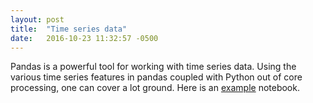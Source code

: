 ```yaml
---
layout: post
title:  "Time series data"
date:   2016-10-23 11:32:57 -0500
---
```


Pandas is a powerful tool for working with time series data. Using the various time series features in pandas coupled with Python out of core processing, one can cover a lot ground. Here is an [example](/hacks-pandas/timeseries-hacking.ipynb) notebook.

